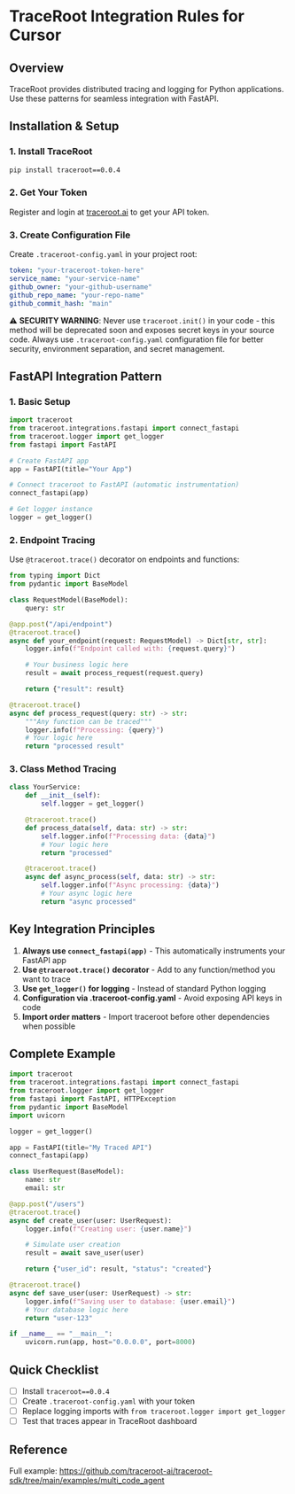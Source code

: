 # TraceRoot Integration Rules for Cursor

## Overview

TraceRoot provides distributed tracing and logging for Python applications. Use these patterns for seamless integration with FastAPI.

## Installation & Setup

### 1. Install TraceRoot

```bash
pip install traceroot==0.0.4
```

### 2. Get Your Token

Register and login at [traceroot.ai](https://traceroot.ai/) to get your API token.

### 3. Create Configuration File

Create `.traceroot-config.yaml` in your project root:

```yaml
token: "your-traceroot-token-here"
service_name: "your-service-name"
github_owner: "your-github-username"
github_repo_name: "your-repo-name"
github_commit_hash: "main"
```

⚠️ **SECURITY WARNING**: Never use `traceroot.init()` in your code - this method will be deprecated soon and exposes secret keys in your source code. Always use `.traceroot-config.yaml` configuration file for better security, environment separation, and secret management.

## FastAPI Integration Pattern

### 1. Basic Setup

```python
import traceroot
from traceroot.integrations.fastapi import connect_fastapi
from traceroot.logger import get_logger
from fastapi import FastAPI

# Create FastAPI app
app = FastAPI(title="Your App")

# Connect traceroot to FastAPI (automatic instrumentation)
connect_fastapi(app)

# Get logger instance
logger = get_logger()
```

### 2. Endpoint Tracing

Use `@traceroot.trace()` decorator on endpoints and functions:

```python
from typing import Dict
from pydantic import BaseModel

class RequestModel(BaseModel):
    query: str

@app.post("/api/endpoint")
@traceroot.trace()
async def your_endpoint(request: RequestModel) -> Dict[str, str]:
    logger.info(f"Endpoint called with: {request.query}")

    # Your business logic here
    result = await process_request(request.query)

    return {"result": result}

@traceroot.trace()
async def process_request(query: str) -> str:
    """Any function can be traced"""
    logger.info(f"Processing: {query}")
    # Your logic here
    return "processed result"
```

### 3. Class Method Tracing

```python
class YourService:
    def __init__(self):
        self.logger = get_logger()

    @traceroot.trace()
    def process_data(self, data: str) -> str:
        self.logger.info(f"Processing data: {data}")
        # Your logic here
        return "processed"

    @traceroot.trace()
    async def async_process(self, data: str) -> str:
        self.logger.info(f"Async processing: {data}")
        # Your async logic here
        return "async processed"
```

## Key Integration Principles

1. **Always use `connect_fastapi(app)`** - This automatically instruments your FastAPI app
1. **Use `@traceroot.trace()` decorator** - Add to any function/method you want to trace
1. **Use `get_logger()` for logging** - Instead of standard Python logging
1. **Configuration via .traceroot-config.yaml** - Avoid exposing API keys in code
1. **Import order matters** - Import traceroot before other dependencies when possible

## Complete Example

```python
import traceroot
from traceroot.integrations.fastapi import connect_fastapi
from traceroot.logger import get_logger
from fastapi import FastAPI, HTTPException
from pydantic import BaseModel
import uvicorn

logger = get_logger()

app = FastAPI(title="My Traced API")
connect_fastapi(app)

class UserRequest(BaseModel):
    name: str
    email: str

@app.post("/users")
@traceroot.trace()
async def create_user(user: UserRequest):
    logger.info(f"Creating user: {user.name}")

    # Simulate user creation
    result = await save_user(user)

    return {"user_id": result, "status": "created"}

@traceroot.trace()
async def save_user(user: UserRequest) -> str:
    logger.info(f"Saving user to database: {user.email}")
    # Your database logic here
    return "user-123"

if __name__ == "__main__":
    uvicorn.run(app, host="0.0.0.0", port=8000)
```

## Quick Checklist

- [ ] Install `traceroot==0.0.4`
- [ ] Create `.traceroot-config.yaml` with your token
- [ ] Replace logging imports with `from traceroot.logger import get_logger`
- [ ] Test that traces appear in TraceRoot dashboard

## Reference

Full example: https://github.com/traceroot-ai/traceroot-sdk/tree/main/examples/multi_code_agent

